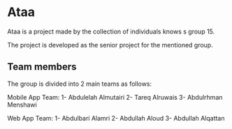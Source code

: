 # Ataa

Ataa is a project made by the collection of individuals knows s group 15.

The project is developed as the senior project for the mentioned group.



## Team members
The group is divided into 2 main teams as follows:

Mobile App Team:
1- Abdulelah Almutairi
2- Tareq Alruwais
3- Abdulrhman Menshawi 

Web App Team:
1- Abdulbari Alamri
2- Abdullah Aloud
3- Abdullah Alqattan